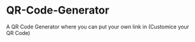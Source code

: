 # QR-Code-Generator
A QR Code Generator where you can put your own link in (Customice your QR Code)
